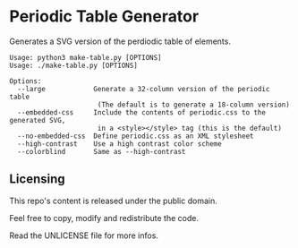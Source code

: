 Periodic Table Generator
========================

Generates a SVG version of the perdiodic table of elements.

```
Usage: python3 make-table.py [OPTIONS]
Usage: ./make-table.py [OPTIONS]

Options:
  --large            Generate a 32-column version of the periodic table
                      (The default is to generate a 18-column version)
  --embedded-css     Include the contents of periodic.css to the generated SVG,
                      in a <style></style> tag (this is the default)
  --no-embedded-css  Define periodic.css as an XML stylesheet
  --high-contrast    Use a high contrast color scheme
  --colorblind       Same as --high-contrast
```



Licensing
---------

This repo's content is released under the public domain.

Feel free to copy, modify and redistribute the code.

Read the UNLICENSE file for more infos.
